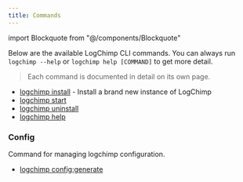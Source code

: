 ```yaml
---
title: Commands
---
```


<!-- components -->

import Blockquote from "@/components/Blockquote"

Below are the available LogChimp CLI commands. You can always run `logchimp --help` or `logchimp help [COMMAND]` to get more detail.

<Blockquote type="tip">
  Each command is documented in detail on its own page.
</Blockquote>

- [logchimp install](/docs/cli/install) - Install a brand new instance of LogChimp
- [logchimp start](/docs/cli/start)
- [logchimp uninstall](/docs/cli/uninstall)
- [logchimp help](/docs/cli/help)

### Config

Command for managing logchimp configuration.

- [logchimp config:generate](/docs/cli/config/generate)
